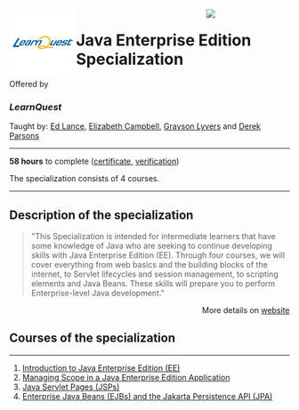 <a href="https://www.coursera.org/specializations/java-ee">
  <img src="/img/Java_Enterprise_Edition_Specialization_logo.png" width="150" align="right">
</a>

<div width="120", height="120">
<img src="/img/LearnQuest_logo.png" width="120" align="left">
</div>
  
# Java Enterprise Edition Specialization

Offered by 
### *LearnQuest*

Taught by: [Ed Lance](https://www.coursera.org/instructor/~39758895), 
[Elizabeth Campbell](https://www.coursera.org/instructor/~48400072), 
[Grayson Lyvers](https://www.coursera.org/instructor/~80014260) and 
[Derek Parsons](https://www.coursera.org/instructor/~82638970)

---

**58 hours** to complete ([certificate](./Coursera_Certificate), 
[verification](https:/))

The specialization consists of 4 courses.

---

## Description of the specialization

>"This Specialization is intended for intermediate learners that have some knowledge of Java who are seeking to continue developing skills with Java Enterprise Edition (EE). Through four courses, we will cover everything from web basics and the building blocks of the internet, to Servlet lifecycles and session management, to scripting elements and Java Beans. These skills will prepare you to perform Enterprise-level Java development."

<p align="right">More details on <a href="https://www.coursera.org/specializations/java-ee">website</a></p>

## Courses of the specialization

---

1. [Introduction to Java Enterprise Edition (EE)](./Overview%20of%20JUnit%20Testing)
2. [Managing Scope in a Java Enterprise Edition Application](./Mocking%20with%20JUnit)
3. [Java Servlet Pages (JSPs)](./Java%20Testing:%20An%20Introduction%20to%20TDD)
4. [Enterprise Java Beans (EJBs) and the Jakarta Persistence API (JPA)](./Parameterized%20and%20Dynamic%20Testing%20in%20JUnit)
